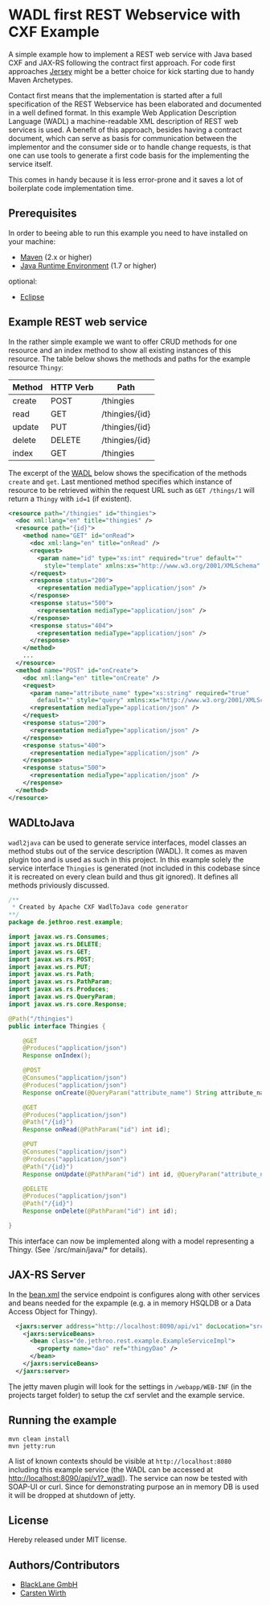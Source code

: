 WADL first REST Webservice with CXF Example
===========================================

A simple example how to implement a REST web service with Java based CXF and JAX-RS following the contract
first approach. For code first approaches [Jersey](https://jersey.java.net/) might be a better choice for
kick starting due to handy Maven Archetypes.

Contact first means that the implementation is started after a full specification of the REST Webservice has
been elaborated and documented in a well defined format. In this example Web Application Description Language (WADL)
a machine-readable XML description of REST web services is used. A benefit of this approach, besides having a contract document, which can serve as basis for communication between the implementor and the consumer side or to handle change requests, is that one can use tools to generate a first code basis for the implementing the service itself.

This comes in handy because it is less error-prone and it saves a lot of boilerplate code implementation time.

## Prerequisites

In order to beeing able to run this example you need to have installed on your machine:

 * [Maven](http://maven.apache.org/) (2.x or higher)
 * [Java Runtime Environment](http://www.oracle.com/technetwork/java/javase/downloads/index.html) (1.7 or higher)

optional:

 * [Eclipse](http://www.eclipse.org/)

## Example REST web service

In the rather simple example we want to offer CRUD methods for one resource and an index method to show all existing instances
of this resource. The table below shows the methods and paths for the example resource `Thingy`:

| Method | HTTP Verb | Path           |
| ------ | --------- | -------------- |
| create | POST      | /thingies      |
| read   | GET       | /thingies/{id} |
| update | PUT       | /thingies/{id} |
| delete | DELETE    | /thingies/{id} |
| index  | GET       | /thingies      |

The excerpt of the [WADL](/src/main/resources/example.xml) below shows the specification of the methods `create` and `get`. Last mentioned method specifies which
instance of resource to be retrieved within the request URL such as `GET /things/1` will return a `Thingy` with `id=1` (if existent).

```xml
<resource path="/thingies" id="thingies">
  <doc xml:lang="en" title="thingies" />
  <resource path="{id}">
    <method name="GET" id="onRead">
      <doc xml:lang="en" title="onRead" />
      <request>
        <param name="id" type="xs:int" required="true" default=""
          style="template" xmlns:xs="http://www.w3.org/2001/XMLSchema" />
      </request>
      <response status="200">
        <representation mediaType="application/json" />
      </response>
      <response status="500">
        <representation mediaType="application/json" />
      </response>
      <response status="404">
        <representation mediaType="application/json" />
      </response>
    </method>
    ...
  </resource>
  <method name="POST" id="onCreate">
    <doc xml:lang="en" title="onCreate" />
    <request>
      <param name="attribute_name" type="xs:string" required="true"
        default="" style="query" xmlns:xs="http://www.w3.org/2001/XMLSchema" />
      <representation mediaType="application/json" />
    </request>
    <response status="200">
      <representation mediaType="application/json" />
    </response>
    <response status="400">
      <representation mediaType="application/json" />
    </response>
    <response status="500">
      <representation mediaType="application/json" />
    </response>
  </method>
</resource>
```

## WADLtoJava

`wadl2java` can be used to generate service interfaces, model classes an method stubs out of the service description (WADL). It comes as maven plugin too and is used as such in this project. In this example solely the service interface `Thingies` is generated (not included in this codebase since it is recreated on every clean build and thus git ignored). It defines all methods priviously discussed.

```java
/**
 * Created by Apache CXF WadlToJava code generator
**/
package de.jethroo.rest.example;

import javax.ws.rs.Consumes;
import javax.ws.rs.DELETE;
import javax.ws.rs.GET;
import javax.ws.rs.POST;
import javax.ws.rs.PUT;
import javax.ws.rs.Path;
import javax.ws.rs.PathParam;
import javax.ws.rs.Produces;
import javax.ws.rs.QueryParam;
import javax.ws.rs.core.Response;

@Path("/thingies")
public interface Thingies {

    @GET
    @Produces("application/json")
    Response onIndex();

    @POST
    @Consumes("application/json")
    @Produces("application/json")
    Response onCreate(@QueryParam("attribute_name") String attribute_name);

    @GET
    @Produces("application/json")
    @Path("/{id}")
    Response onRead(@PathParam("id") int id);

    @PUT
    @Consumes("application/json")
    @Produces("application/json")
    @Path("/{id}")
    Response onUpdate(@PathParam("id") int id, @QueryParam("attribute_name") String attribute_name);

    @DELETE
    @Produces("application/json")
    @Path("/{id}")
    Response onDelete(@PathParam("id") int id);

}
```

This interface can now be implemented along with a model representing a Thingy. (See `/src/main/java/* for details).

## JAX-RS Server

In the [bean.xml](/src/main/webapp/WEB-INF/bean.xml) the service endpoint is configures along with other services and
beans needed for the expample (e.g. a in memory HSQLDB or a Data Access Object for Thingy).

```xml
  <jaxrs:server address="http://localhost:8090/api/v1" docLocation="src/main/resources/example.xml">
    <jaxrs:serviceBeans>
      <bean class="de.jethroo.rest.example.ExampleServiceImpl">
        <property name="dao" ref="thingyDao" />
      </bean>
    </jaxrs:serviceBeans>
  </jaxrs:server>
```
Ţhe jetty maven plugin will look for the settings in `/webapp/WEB-INF` (in the projects target folder) to setup the cxf servlet and the example service.

## Running the example

```
mvn clean install
mvn jetty:run
```

A list of known contexts should be visible at `http://localhost:8080` including this example service (the WADL can be
accessed at [http://localhost:8090/api/v1?_wadl](http://localhost:8090/api/v1?_wadl)). The service can now be tested with SOAP-UI or curl. Since for demonstrating purpose an in memory DB is used it will be dropped at shutdown of jetty.

## License
Hereby released under MIT license.

## Authors/Contributors

- [BlackLane GmbH](http://www.blacklane.com "Blacklane")
- [Carsten Wirth](http://github.com/jethroo)
